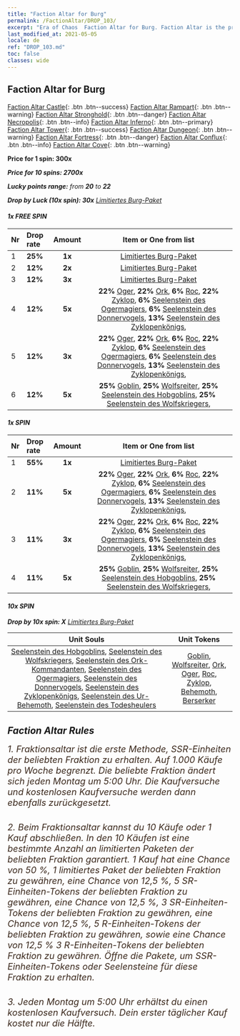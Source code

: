 ```yaml
---
title: "Faction Altar for Burg"
permalink: /FactionAltar/DROP_103/
excerpt: "Era of Chaos  Faction Altar for Burg. Faction Altar is the primary method for obtaining SSR units from the popular faction. Limited to 1,000 purchases each week. The popular faction changes at 05:00 every Monday. Purchase attempts and free purchase attempts will also reset then."
last_modified_at: 2021-05-05
locale: de
ref: "DROP_103.md"
toc: false
classes: wide
---
```


##  Faction Altar for **Burg**

  [Faction Altar Castle](/de/FactionAltar/DROP_101/){: .btn .btn--success} [Faction Altar Rampart](/de/FactionAltar/DROP_102/){: .btn .btn--warning} [Faction Altar Stronghold](/de/FactionAltar/DROP_103/){: .btn .btn--danger} [Faction Altar Necropolis](/de/FactionAltar/DROP_104/){: .btn .btn--info} [Faction Altar Inferno](/de/FactionAltar/DROP_105/){: .btn .btn--primary} [Faction Altar Tower](/de/FactionAltar/DROP_106/){: .btn .btn--success} [Faction Altar Dungeon](/de/FactionAltar/DROP_107/){: .btn .btn--warning} [Faction Altar Fortress](/de/FactionAltar/DROP_108/){: .btn .btn--danger} [Faction Altar Conflux](/de/FactionAltar/DROP_109/){: .btn .btn--info} [Faction Altar Cove](/de/FactionAltar/DROP_112/){: .btn .btn--warning} 

  **Price for 1 spin: 300x** <i class="fas fa-gem"/>

  **Price for 10 spins: 2700x** <i class="fas fa-gem"/>

  **Lucky points range:** from **20** to **22**

  **Drop by Luck (10x spin): 30x** [Limitiertes Burg-Paket](/ItemsDE/con_2140/)

####  1x FREE SPIN 

  |    Nr    |  Drop rate  |  Amount   |   Item or One from list  |
  |:---------|:------------|:---------:|:------------------------:|
  | 1 | **25%** | **1x** | [Limitiertes Burg-Paket](/ItemsDE/con_2140/) |
  | 2 | **12%** | **2x** | [Limitiertes Burg-Paket](/ItemsDE/con_2140/) |
  | 3 | **12%** | **3x** | [Limitiertes Burg-Paket](/ItemsDE/con_2140/) |
  | 4 | **12%** | **5x** |  **22%** [Oger](/ItemsDE/unt_220/),  **22%** [Ork](/ItemsDE/unt_219/),  **6%** [Roc](/ItemsDE/unt_221/),  **22%** [Zyklop](/ItemsDE/unt_222/),  **6%** [Seelenstein des Ogermagiers](/ItemsDE/unt_308/),  **6%** [Seelenstein des Donnervogels](/ItemsDE/unt_309/),  **13%** [Seelenstein des Zyklopenkönigs](/ItemsDE/unt_310/),  |
  | 5 | **12%** | **3x** |  **22%** [Oger](/ItemsDE/unt_220/),  **22%** [Ork](/ItemsDE/unt_219/),  **6%** [Roc](/ItemsDE/unt_221/),  **22%** [Zyklop](/ItemsDE/unt_222/),  **6%** [Seelenstein des Ogermagiers](/ItemsDE/unt_308/),  **6%** [Seelenstein des Donnervogels](/ItemsDE/unt_309/),  **13%** [Seelenstein des Zyklopenkönigs](/ItemsDE/unt_310/),  |
  | 6 | **12%** | **5x** |  **25%** [Goblin](/ItemsDE/unt_217/),  **25%** [Wolfsreiter](/ItemsDE/unt_218/),  **25%** [Seelenstein des Hobgoblins](/ItemsDE/unt_305/),  **25%** [Seelenstein des Wolfskriegers](/ItemsDE/unt_306/),  |


####  1x SPIN 

  |    Nr    |  Drop rate  |  Amount   |   Item or One from list  |
  |:---------|:------------|:---------:|:------------------------:|
  | 1 | **55%** | **1x** | [Limitiertes Burg-Paket](/ItemsDE/con_2140/) |
  | 2 | **11%** | **5x** |  **22%** [Oger](/ItemsDE/unt_220/),  **22%** [Ork](/ItemsDE/unt_219/),  **6%** [Roc](/ItemsDE/unt_221/),  **22%** [Zyklop](/ItemsDE/unt_222/),  **6%** [Seelenstein des Ogermagiers](/ItemsDE/unt_308/),  **6%** [Seelenstein des Donnervogels](/ItemsDE/unt_309/),  **13%** [Seelenstein des Zyklopenkönigs](/ItemsDE/unt_310/),  |
  | 3 | **11%** | **3x** |  **22%** [Oger](/ItemsDE/unt_220/),  **22%** [Ork](/ItemsDE/unt_219/),  **6%** [Roc](/ItemsDE/unt_221/),  **22%** [Zyklop](/ItemsDE/unt_222/),  **6%** [Seelenstein des Ogermagiers](/ItemsDE/unt_308/),  **6%** [Seelenstein des Donnervogels](/ItemsDE/unt_309/),  **13%** [Seelenstein des Zyklopenkönigs](/ItemsDE/unt_310/),  |
  | 4 | **11%** | **5x** |  **25%** [Goblin](/ItemsDE/unt_217/),  **25%** [Wolfsreiter](/ItemsDE/unt_218/),  **25%** [Seelenstein des Hobgoblins](/ItemsDE/unt_305/),  **25%** [Seelenstein des Wolfskriegers](/ItemsDE/unt_306/),  |


####  10x SPIN 

  **Drop by 10x spin: X** [Limitiertes Burg-Paket](/ItemsDE/con_2140/)

  |    Unit Souls    |  Unit Tokens  |
  |:----------------:|:-------------:|
  | [Seelenstein des Hobgoblins](/ItemsDE/unt_305/), [Seelenstein des Wolfskriegers](/ItemsDE/unt_306/), [Seelenstein des Ork-Kommandanten](/ItemsDE/unt_307/), [Seelenstein des Ogermagiers](/ItemsDE/unt_308/), [Seelenstein des Donnervogels](/ItemsDE/unt_309/), [Seelenstein des Zyklopenkönigs](/ItemsDE/unt_310/), [Seelenstein des Ur-Behemoth](/ItemsDE/unt_311/), [Seelenstein des Todesheulers](/ItemsDE/unt_312/) | [Goblin](/ItemsDE/unt_217/), [Wolfsreiter](/ItemsDE/unt_218/), [Ork](/ItemsDE/unt_219/), [Oger](/ItemsDE/unt_220/), [Roc](/ItemsDE/unt_221/), [Zyklop](/ItemsDE/unt_222/), [Behemoth](/ItemsDE/unt_223/), [Berserker](/ItemsDE/unt_224/) |



## Faction Altar Rules

  <span style="color: #3c2a1e;font-size:20px">1. Fraktionsaltar ist die erste Methode, SSR-Einheiten der beliebten Fraktion zu erhalten. Auf 1.000 Käufe pro Woche begrenzt. Die beliebte Fraktion ändert sich jeden Montag um 5:00 Uhr. Die Kaufversuche und kostenlosen Kaufversuche werden dann ebenfalls zurückgesetzt.</span><br/>

<br/>  <span style="color: #3c2a1e;font-size:20px">2. Beim Fraktionsaltar kannst du 10 Käufe oder 1 Kauf abschließen. In den 10 Käufen ist eine bestimmte Anzahl an limitierten Paketen der beliebten Fraktion garantiert. 1 Kauf hat eine Chance von 50 %, 1 limitiertes Paket der beliebten Fraktion zu gewähren, eine Chance von 12,5 %, 5 SR-Einheiten-Tokens der beliebten Fraktion zu gewähren, eine Chance von 12,5 %, 3 SR-Einheiten-Tokens der beliebten Fraktion zu gewähren, eine Chance von 12,5 %, 5 R-Einheiten-Tokens der beliebten Fraktion zu gewähren, sowie eine Chance von 12,5 % 3 R-Einheiten-Tokens der beliebten Fraktion zu gewähren. Öffne die Pakete, um SSR-Einheiten-Tokens oder Seelensteine für diese Fraktion zu erhalten.</span>

<br/>  <span style="color: #3c2a1e;font-size:20px">3. Jeden Montag um 5:00 Uhr erhältst du einen kostenlosen Kaufversuch. Dein erster täglicher Kauf kostet nur die Hälfte.</span><br/>

<br/>
